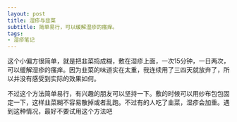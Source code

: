 ```yaml
---
layout: post
title: 湿疹与韭菜 
subtitle: 简单易行，可以缓解湿疹的瘙痒。
tags:
- 湿疹笔记
---
```


这个小偏方很简单，就是把韭菜捣成糊，敷在湿疹上面，一次15分钟，一日两次，可以缓解湿疹的瘙痒。因为韭菜的味道实在太重，我连续用了三四天就放弃了，所以并没有感受到实际的效果如何。

不过这个方法简单易行，有兴趣的朋友可以坚持一下。敷的时候可以用纱布包包固定一下，这样韭菜糊不容易散掉或者乱跑。不过有的人吃了韭菜，湿疹会加重。遇到这种情况，最好不要试用这个方法吧
